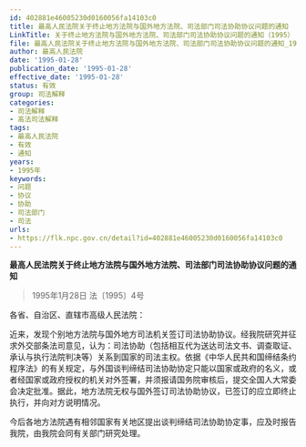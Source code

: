 ```yaml
---
id: 402881e46005230d0160056fa14103c0
title: 最高人民法院关于终止地方法院与国外地方法院、司法部门司法协助协议问题的通知
LinkTitle: 关于终止地方法院与国外地方法院、司法部门司法协助协议问题的通知（1995）
file: 最高人民法院关于终止地方法院与国外地方法院、司法部门司法协助协议问题的通知_19950128_402881e46005230d0160056fa14103c0.docx
author: 最高人民法院
date: '1995-01-28'
publication_date: '1995-01-28'
effective_date: '1995-01-28'
status: 有效
group: 司法解释
categories:
- 司法解释
- 高法司法解释
tags:
- 最高人民法院
- 有效
- 通知
years:
- 1995年
keywords:
- 问题
- 协议
- 协助
- 司法部门
- 司法
urls:
- https://flk.npc.gov.cn/detail?id=402881e46005230d0160056fa14103c0
---
```


**最高人民法院关于终止地方法院与国外地方法院、司法部门司法协助协议问题的通知**

> 1995年1月28日 法〔1995〕4号

各省、自治区、直辖市高级人民法院：

近来，发现个别地方法院与国外地方司法机关签订司法协助协议。经我院研究并征求外交部条法司意见，认为：司法协助（包括相互代为送达司法文书、调查取证、承认与执行法院判决等）关系到国家的司法主权。依据《中华人民共和国缔结条约程序法》的有关规定，与外国谈判缔结司法协助协定只能以国家或政府的名义，或者经国家或政府授权的机关对外签署，并须报请国务院审核后，提交全国人大常委会决定批准。据此，地方法院无权与国外签订司法协助协议，已签订的应立即终止执行，并向对方说明情况。

今后各地方法院遇有相邻国家有关地区提出谈判缔结司法协助协定事，应及时报告我院，由我院会同有关部门研究处理。
